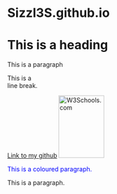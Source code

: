 # Sizzl3S.github.io

<html lang="en-AU">
  
<body>
  
<h1>This is a heading</h1>
<p>This is a paragraph</p>
<p>This is a <br> line break.</p>
<a href="github.com/Sizzl3S">Link to my github</a>
<img src="w3schools.jpg" alt="W3Schools.com" width="104" height="142">
<p style="color:blue;">This is a coloured paragraph.</p>
<p title="I'm a tooltip">This is a paragraph.</p>

</body>

</html>

